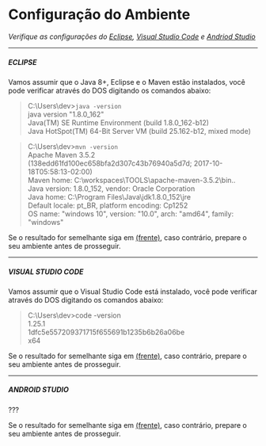 # Configuração do Ambiente

_Verifique as configurações do [Eclipse](../docs/ide.md#eclipse), [Visual Studio Code](../docs/ide.md#visual-studio-code) e [Andriod Studio](../docs/ide.md#android-studio)_

---

##### ECLIPSE

Vamos assumir que o Java 8+, Eclipse e o Maven estão instalados, você pode verificar através do DOS digitando os comandos abaixo:

> C:\Users\dev>`java -version`<br />
> java version "1.8.0_162"<br />
> Java(TM) SE Runtime Environment (build 1.8.0_162-b12)<br />
> Java HotSpot(TM) 64-Bit Server VM (build 25.162-b12, mixed mode)<p>

> C:\Users\dev>`mvn -version`<br />
> Apache Maven 3.5.2 (138edd61fd100ec658bfa2d307c43b76940a5d7d; 2017-10-18T05:58:13-02:00)<br />
> Maven home: C:\workspaces\TOOLS\apache-maven-3.5.2\bin\..<br />
> Java version: 1.8.0_152, vendor: Oracle Corporation<br />
> Java home: C:\Program Files\Java\jdk1.8.0_152\jre<br />
> Default locale: pt_BR, platform encoding: Cp1252<br />
> OS name: "windows 10", version: "10.0", arch: "amd64", family: "windows"<p>

Se o resultado for semelhante siga em [(frente)](../docs/eclipse.md#workspace), caso contrário, prepare o seu ambiente antes de prosseguir.

---

##### VISUAL STUDIO CODE

Vamos assumir que o  Visual Studio Code está instalado, você pode verificar através do DOS digitando os comandos abaixo:

> C:\Users\dev>code -version<br />
> 1.25.1<br />
> 1dfc5e557209371715f655691b1235b6b26a06be<br />
> x64<p>

Se o resultado for semelhante siga em [(frente)](../docs/vscode.md#visual-studio-code), caso contrário, prepare o seu ambiente antes de prosseguir.

---

##### ANDROID STUDIO

???

Se o resultado for semelhante siga em [(frente)](../docs/android_studio.md#workspace), caso contrário, prepare o seu ambiente antes de prosseguir.
